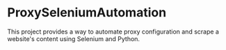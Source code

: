 # ProxySeleniumAutomation
This project provides a way to automate proxy configuration and scrape a website's content using Selenium and Python.
